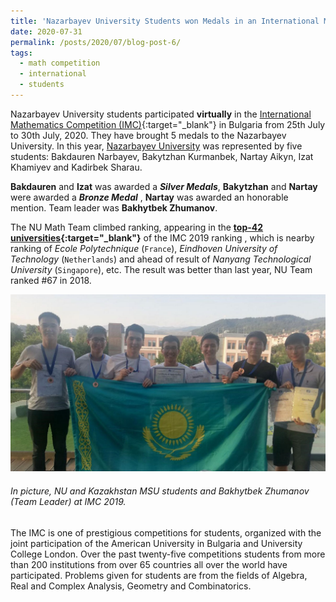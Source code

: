 ```yaml
---
title: 'Nazarbayev University Students won Medals in an International Mathematics Competition'
date: 2020-07-31
permalink: /posts/2020/07/blog-post-6/
tags:
  - math competition
  - international
  - students
---
```

Nazarbayev University students participated __virtually__ in the [International Mathematics Competition (IMC)](https://www.imc-math.org.uk/){:target="_blank"} in Bulgaria from 25th July to 30th July, 2020. 
They have brought 5 medals to the Nazarbayev University. In this year, [Nazarbayev University](https://nu.edu.kz/) was represented by five students: Bakdauren Narbayev, Bakytzhan Kurmanbek, Nartay Aikyn,
Izat Khamiyev and Kadirbek Sharau. 

 __Bakdauren__ and __Izat__ was awarded a ___Silver Medals___,  __Bakytzhan__ and __Nartay__ were awarded a ___Bronze Medal___ , __Nartay__ was awarded an honorable mention. Team leader was __Bakhytbek Zhumanov__.

The NU Math Team climbed ranking, appearing in the **[top-42 universities](https://www.imc-math.org.uk/?year=2019&section=results&item=byteam){:target="_blank"}** of the IMC 2019 ranking 
, which is nearby ranking of _Ecole Polytechnique_ (`France`), _Eindhoven University of Technology_ (`Netherlands`) and ahead of  result of _Nanyang Technological University_ (`Singapore`), etc.
The result was better than last year, NU Team ranked #67 in 2018. 

![alt text](/files/posts/IMC2019/Kazakhstan_Students_NU_MSU.jpg "NU Students")

###### In picture, NU and Kazakhstan MSU students and Bakhytbek Zhumanov (Team Leader) at IMC 2019.

The IMC is one of prestigious competitions for students, organized with the joint participation of the American University in Bulgaria and University College London.
Over the past twenty-five competitions students from more than 200 institutions from over 65 countries all over the world have participated. 
Problems given for students are from the fields of Algebra, Real and Complex Analysis, Geometry and Combinatorics. 

<!--- We wish to acknowledge the support of Nazarbayev University, the effort of Zhumazhenis Dairabay and the assistance of Bakhytbek Zhumanov and Dr. Yerlan Amanbek.--->
	